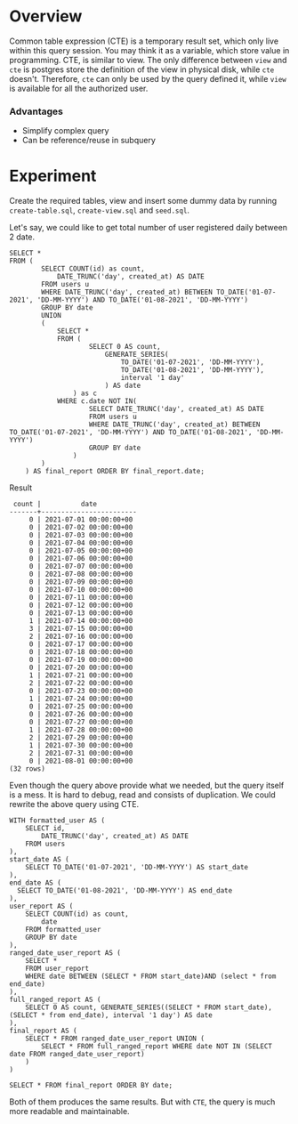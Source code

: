 # Overview
Common table expression (CTE) is a temporary result set, which only live within this query session. You may think it as a variable, which store value in programming. CTE, is similar to view. The only difference between `view` and `cte` is postgres store the definition of the view in physical disk, while `cte` doesn't. Therefore, `cte` can only be used by the query defined it, while `view` is available for all the authorized user.

### Advantages
- Simplify complex query
- Can be reference/reuse in subquery

# Experiment
Create the required tables, view and insert some dummy data by running `create-table.sql`, `create-view.sql` and `seed.sql`.

Let's say, we could like to get total number of user registered daily between 2 date.
```
SELECT *
FROM (
        SELECT COUNT(id) as count,
            DATE_TRUNC('day', created_at) AS DATE
        FROM users u
        WHERE DATE_TRUNC('day', created_at) BETWEEN TO_DATE('01-07-2021', 'DD-MM-YYYY') AND TO_DATE('01-08-2021', 'DD-MM-YYYY')
        GROUP BY date
        UNION
        (
            SELECT *
            FROM (
                    SELECT 0 AS count,
                        GENERATE_SERIES(
                            TO_DATE('01-07-2021', 'DD-MM-YYYY'),
                            TO_DATE('01-08-2021', 'DD-MM-YYYY'),
                            interval '1 day'
                        ) AS date
                ) as c
            WHERE c.date NOT IN(
                    SELECT DATE_TRUNC('day', created_at) AS DATE
                    FROM users u
                    WHERE DATE_TRUNC('day', created_at) BETWEEN TO_DATE('01-07-2021', 'DD-MM-YYYY') AND TO_DATE('01-08-2021', 'DD-MM-YYYY')
                    GROUP BY date
                )
        )
    ) AS final_report ORDER BY final_report.date;
```
Result
```
 count |          date          
-------+------------------------
     0 | 2021-07-01 00:00:00+00
     0 | 2021-07-02 00:00:00+00
     0 | 2021-07-03 00:00:00+00
     0 | 2021-07-04 00:00:00+00
     0 | 2021-07-05 00:00:00+00
     0 | 2021-07-06 00:00:00+00
     0 | 2021-07-07 00:00:00+00
     0 | 2021-07-08 00:00:00+00
     0 | 2021-07-09 00:00:00+00
     0 | 2021-07-10 00:00:00+00
     0 | 2021-07-11 00:00:00+00
     0 | 2021-07-12 00:00:00+00
     0 | 2021-07-13 00:00:00+00
     1 | 2021-07-14 00:00:00+00
     3 | 2021-07-15 00:00:00+00
     2 | 2021-07-16 00:00:00+00
     0 | 2021-07-17 00:00:00+00
     0 | 2021-07-18 00:00:00+00
     0 | 2021-07-19 00:00:00+00
     0 | 2021-07-20 00:00:00+00
     1 | 2021-07-21 00:00:00+00
     2 | 2021-07-22 00:00:00+00
     0 | 2021-07-23 00:00:00+00
     1 | 2021-07-24 00:00:00+00
     0 | 2021-07-25 00:00:00+00
     0 | 2021-07-26 00:00:00+00
     0 | 2021-07-27 00:00:00+00
     1 | 2021-07-28 00:00:00+00
     2 | 2021-07-29 00:00:00+00
     1 | 2021-07-30 00:00:00+00
     2 | 2021-07-31 00:00:00+00
     0 | 2021-08-01 00:00:00+00
(32 rows)
```
Even though the query above provide what we needed, but the query itself is a mess. It is hard to debug, read and consists of duplication. We could rewrite the above query using CTE.
```
WITH formatted_user AS (
    SELECT id,
        DATE_TRUNC('day', created_at) AS DATE
    FROM users
),
start_date AS (
    SELECT TO_DATE('01-07-2021', 'DD-MM-YYYY') AS start_date
),
end_date AS (
  SELECT TO_DATE('01-08-2021', 'DD-MM-YYYY') AS end_date
),
user_report AS (
    SELECT COUNT(id) as count,
        date
    FROM formatted_user
    GROUP BY date
),
ranged_date_user_report AS (
    SELECT *
    FROM user_report
    WHERE date BETWEEN (SELECT * FROM start_date)AND (select * from end_date)
),
full_ranged_report AS (
    SELECT 0 AS count, GENERATE_SERIES((SELECT * FROM start_date), (SELECT * from end_date), interval '1 day') AS date
),
final_report AS (
    SELECT * FROM ranged_date_user_report UNION (
        SELECT * FROM full_ranged_report WHERE date NOT IN (SELECT date FROM ranged_date_user_report)
    )
)

SELECT * FROM final_report ORDER BY date;
```
Both of them produces the same results. But with `CTE`, the query is much more readable and maintainable.